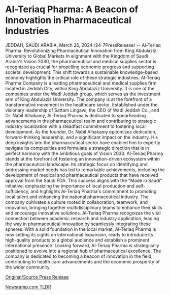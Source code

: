 # Al-Teriaq Pharma: A Beacon of Innovation in Pharmaceutical Industries

JEDDAH, SAUDI ARABIA, March 26, 2024 /24-7PressRelease/ --   Al-Teriaq Pharma: Revolutionizing Pharmaceutical Innovation from King Abdulaziz University to Global Markets  In alignment with the Kingdom of Saudi Arabia's Vision 2030, the pharmaceutical and medical supplies sector is recognized as crucial for propelling economic progress and supporting societal development. This shift towards a sustainable knowledge-based economy highlights the critical role of these strategic industries. Al-Teriaq Pharma Company is a leading pharmaceutical and medical supplies firm located in Jeddah City, within King Abdulaziz University. It is one of the companies under the Wadi Jeddah group, which serves as the investment arm of King Abdulaziz University.  The company is at the forefront of a transformative movement in the healthcare sector. Established under the visionary leadership of Sattam Lingawi, the CEO of Wadi Jeddah Co., and Dr. Nabil Alhakamy, Al-Teriaq Pharma is dedicated to spearheading advancements in the pharmaceutical realm and contributing to strategic industry localization with a steadfast commitment to fostering local development.  As the founder, Dr. Nabil Alhakamy epitomizes dedication, forward-thinking leadership, and a significant impact on the industry. His deep insights into the pharmaceutical sector have enabled him to expertly navigate its complexities and formulate a strategic direction that is in perfect harmony with the ambitious goals of Vision 2030.  Al-Teriaq Pharma stands at the forefront of fostering an innovation-driven ecosystem within the pharmaceutical landscape. Its strategic focus on identifying and addressing market needs has led to remarkable achievements, including the development of medical and pharmaceutical products that have received approval from the Saudi FDA. This success aligns with the "Made in Saudi" initiative, emphasizing the importance of local production and self-sufficiency, and highlights Al-Teriaq Pharma's commitment to promoting local talent and enhancing the national pharmaceutical industry.  The company cultivates a culture rooted in collaboration, teamwork, and innovation, bringing together multidisciplinary teams to enhance their skills and encourage innovative solutions. Al-Teriaq Pharma recognizes the vital connection between academic research and industry application, leading the way in pharmaceutical innovation by seamlessly integrating these spheres.  With a solid foundation in the local market, Al-Teriaq Pharma is now setting its sights on international expansion, ready to introduce its high-quality products to a global audience and establish a prominent international presence.  Looking forward, Al-Teriaq Pharma is strategically positioned to evolve into a regional hub of pharmaceutical excellence. The company is dedicated to becoming a beacon of innovation in the field, contributing to health care advancements and the economic prosperity of the wider community. 

[Original/Source Press Release](https://www.24-7pressrelease.com/press-release/509518/al-teriaq-pharma-a-beacon-of-innovation-in-pharmaceutical-industries) 

[Newsramp.com TLDR](https://newsramp.com/None) 